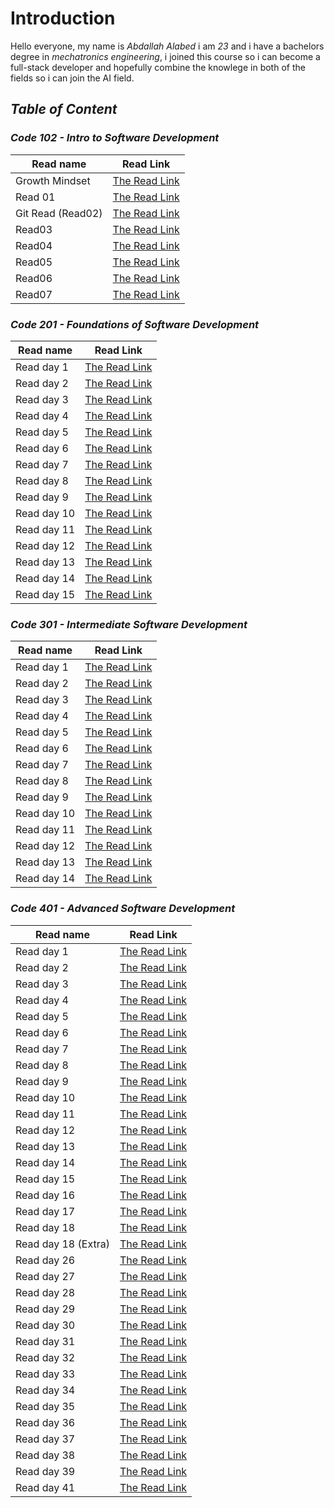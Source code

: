 # Introduction


 Hello everyone, my name is *Abdallah Alabed* i am *23* and i have a bachelors degree in *mechatronics engineering*, i joined this course so i can become a full-stack developer and hopefully combine the knowlege in both of the fields so i can join the AI field.


## ***Table of Content***


### ***Code 102 - Intro to Software Development*** 


  |Read name | Read Link| 
  |-----|-----| 
  |Growth Mindset | [The Read Link](https://abdallah-alabed.github.io/Reading-Notes/Growth)|
  |Read 01 | [The Read Link](https://abdallah-alabed.github.io/Reading-Notes/Read01)|
  |Git Read (Read02)|[The Read Link](https://abdallah-alabed.github.io/Reading-Notes/GitRead)|
  |Read03|[The Read Link](https://abdallah-alabed.github.io/Reading-Notes/Read03)|
  |Read04|[The Read Link](https://abdallah-alabed.github.io/Reading-Notes/Read04)|
  |Read05|[The Read Link](https://abdallah-alabed.github.io/Reading-Notes/Read05)| 
  |Read06|[The Read Link](https://abdallah-alabed.github.io/Reading-Notes/Read06)| 
  |Read07|[The Read Link](https://abdallah-alabed.github.io/Reading-Notes/Read07)|
      
      
### ***Code 201 - Foundations of Software Development*** 


 |Read name | Read Link|
 | ----- | ----- |
 |Read day 1 |[The Read Link](https://abdallah-alabed.github.io/Reading-Notes/class-01)|
 |Read day 2 |[The Read Link](https://abdallah-alabed.github.io/Reading-Notes/class-02)|
 |Read day 3 |[The Read Link](https://abdallah-alabed.github.io/Reading-Notes/class-03)|
 |Read day 4 |[The Read Link](https://abdallah-alabed.github.io/Reading-Notes/class-04)|
 |Read day 5 |[The Read Link](https://abdallah-alabed.github.io/Reading-Notes/class-05)|
 |Read day 6 |[The Read Link](https://abdallah-alabed.github.io/Reading-Notes/class-06)|
 |Read day 7 |[The Read Link](https://abdallah-alabed.github.io/Reading-Notes/class-07)| 
 |Read day 8 |[The Read Link](https://abdallah-alabed.github.io/Reading-Notes/class-08)|
 |Read day 9 |[The Read Link](https://abdallah-alabed.github.io/Reading-Notes/class-09)|
 |Read day 10|[The Read Link](https://abdallah-alabed.github.io/Reading-Notes/class-10)|
 |Read day 11|[The Read Link](https://abdallah-alabed.github.io/Reading-Notes/class-11)| 
 |Read day 12|[The Read Link](https://abdallah-alabed.github.io/Reading-Notes/class-12)| 
 |Read day 13|[The Read Link](https://abdallah-alabed.github.io/Reading-Notes/class-13)| 
 |Read day 14|[The Read Link](https://abdallah-alabed.github.io/Reading-Notes/class-14)| 
 |Read day 15|[The Read Link]()|
 
 
### ***Code 301 - Intermediate Software Development*** 


 |Read name | Read Link|
 | ----- | ----- |
 |Read day 1 |[The Read Link](https://abdallah-alabed.github.io/Reading-Notes/class01-301)|
 |Read day 2 |[The Read Link](https://abdallah-alabed.github.io/Reading-Notes/class02-301)|
 |Read day 3 |[The Read Link](https://abdallah-alabed.github.io/Reading-Notes/class03-301)|
 |Read day 4 |[The Read Link](https://abdallah-alabed.github.io/Reading-Notes/class04-301)|
 |Read day 5 |[The Read Link](https://abdallah-alabed.github.io/Reading-Notes/class05-301)|
 |Read day 6 |[The Read Link](https://abdallah-alabed.github.io/Reading-Notes/class06-301)|
 |Read day 7 |[The Read Link](https://abdallah-alabed.github.io/Reading-Notes/class07-301)|
 |Read day 8 |[The Read Link](https://abdallah-alabed.github.io/Reading-Notes/class08-301)|
 |Read day 9 |[The Read Link](https://abdallah-alabed.github.io/Reading-Notes/class09-301)|
 |Read day 10 |[The Read Link](https://abdallah-alabed.github.io/Reading-Notes/class10-301)|
 |Read day 11 |[The Read Link](https://abdallah-alabed.github.io/Reading-Notes/class11-301)|
 |Read day 12 |[The Read Link](https://abdallah-alabed.github.io/Reading-Notes/class12-301)|
 |Read day 13 |[The Read Link](https://abdallah-alabed.github.io/Reading-Notes/class13-301)|
 |Read day 14 |[The Read Link](https://abdallah-alabed.github.io/Reading-Notes/class14-301)|
 
 
 ### ***Code 401 - Advanced Software Development*** 
 
 
 
 |Read name | Read Link|
 | ----- | ----- |
 |Read day 1 |[The Read Link](https://abdallah-alabed.github.io/Reading-Notes/class1-401-py)|
 |Read day 2 |[The Read Link](https://abdallah-alabed.github.io/Reading-Notes/class2-401-py)|
 |Read day 3 |[The Read Link](https://abdallah-alabed.github.io/Reading-Notes/class3-401-py)|
 |Read day 4 |[The Read Link](https://abdallah-alabed.github.io/Reading-Notes/class4-401-py)|
 |Read day 5 |[The Read Link](https://abdallah-alabed.github.io/Reading-Notes/class5-401-py)|
 |Read day 6 |[The Read Link](https://abdallah-alabed.github.io/Reading-Notes/class6-401-py)|
 |Read day 7 |[The Read Link](https://abdallah-alabed.github.io/Reading-Notes/class7-401-py)|
 |Read day 8 |[The Read Link](https://abdallah-alabed.github.io/Reading-Notes/class8-401-py)|
 |Read day 9 |[The Read Link](https://abdallah-alabed.github.io/Reading-Notes/class9-401-py)|
 |Read day 10 |[The Read Link](https://abdallah-alabed.github.io/Reading-Notes/class10-401-py)|
 |Read day 11 |[The Read Link](https://abdallah-alabed.github.io/Reading-Notes/class11-401-py)|
 |Read day 12 |[The Read Link](https://abdallah-alabed.github.io/Reading-Notes/class12-401-py)|
 |Read day 13 |[The Read Link](https://abdallah-alabed.github.io/Reading-Notes/class13-401-py)|
 |Read day 14 |[The Read Link](https://abdallah-alabed.github.io/Reading-Notes/class14-401-py)|
 |Read day 15 |[The Read Link](https://abdallah-alabed.github.io/Reading-Notes/class15-401-py)|
 |Read day 16 |[The Read Link](https://abdallah-alabed.github.io/Reading-Notes/class16-401-py)|
 |Read day 17 |[The Read Link](https://abdallah-alabed.github.io/Reading-Notes/class17-401-py)|
 |Read day 18 |[The Read Link](https://abdallah-alabed.github.io/Reading-Notes/class18-401-py)|
 |Read day 18 (Extra) |[The Read Link](https://abdallah-alabed.github.io/Reading-Notes/class18-401-py(optional-Read))|
 |Read day 26 |[The Read Link](https://abdallah-alabed.github.io/Reading-Notes/class26-401-py)|
 |Read day 27 |[The Read Link](https://abdallah-alabed.github.io/Reading-Notes/class27-401-py)|
 |Read day 28 |[The Read Link](https://abdallah-alabed.github.io/Reading-Notes/class28-401-py)|
 |Read day 29 |[The Read Link](https://abdallah-alabed.github.io/Reading-Notes/class29-401-py)|
 |Read day 30 |[The Read Link](https://abdallah-alabed.github.io/Reading-Notes/class30-401-py)|
 |Read day 31 |[The Read Link](https://abdallah-alabed.github.io/Reading-Notes/class31-401-py)|
 |Read day 32 |[The Read Link](https://abdallah-alabed.github.io/Reading-Notes/class32-401-py)|
 |Read day 33 |[The Read Link](https://abdallah-alabed.github.io/Reading-Notes/class33-401-py)|
 |Read day 34 |[The Read Link](https://abdallah-alabed.github.io/Reading-Notes/class34-401-py)|
 |Read day 35 |[The Read Link](https://abdallah-alabed.github.io/Reading-Notes/class35-401-py)|
 |Read day 36 |[The Read Link](https://abdallah-alabed.github.io/Reading-Notes/class36-401-py)|
 |Read day 37 |[The Read Link](https://abdallah-alabed.github.io/Reading-Notes/class37-401-py)|
 |Read day 38 |[The Read Link](https://abdallah-alabed.github.io/Reading-Notes/class38-401-py)|
 |Read day 39 |[The Read Link](https://abdallah-alabed.github.io/Reading-Notes/class39-401-py)|
 |Read day 41 |[The Read Link](https://abdallah-alabed.github.io/Reading-Notes/class41-401-py)|
 
 
 
